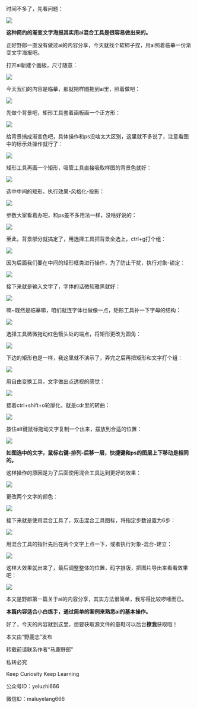 时间不多了，先看问题：

![](https://pic3.zhimg.com/v2-3dc07929323e9f4b08c25b395c6a33c6_r.jpg)

**这种简约的渐变文字海报其实用ai混合工具是很容易做出来的。**

正好野郎一直没有做过ai的内容分享，今天就找个软柿子捏，用ai照着临摹一份渐变文字海报吧。

打开ai新建个画板，尺寸随意：

![](https://pic3.zhimg.com/v2-54856b5006884a04a177dbea6545c316_r.jpg)

今天我们的内容是临摹，那就把样图拖到ai里，照着做吧：

![](https://pic2.zhimg.com/v2-e1b4a9fc57311246f43af38910e9f66d_r.jpg)

先做个背景吧，矩形工具套着画板画一个正方形：

![](https://pic1.zhimg.com/v2-8e3acffdcb5285c1a9a40cea9a321cd8_r.jpg)

给背景搞成渐变色吧，具体操作和ps没啥太大区别，这里就不多说了，注意看图中的标示处操作就行了：

![](https://pic3.zhimg.com/v2-99fa66677bc0be09c7b8704272f65f72_r.jpg)

矩形工具再画一个矩形，吸管工具直接吸取样图的背景色就好：

![](https://pic2.zhimg.com/v2-a889b0e9a96f3004a976695bab1dae31_r.jpg)

选中中间的矩形，执行效果-风格化-投影：

![](https://pic4.zhimg.com/v2-cda0e9d8aec7b19a8d324eb80b657383_r.jpg)

参数大家看着办吧，和ps差不多用法一样，没啥好说的：

![](https://pic1.zhimg.com/v2-408b64dfa2898ee505f866fc80e30270_r.jpg)

至此，背景部分就搞定了，用选择工具把背景全选上，ctrl+g打个组：

![](https://pic1.zhimg.com/v2-93066acd7cd55f44cd749cf5d85b68a8_r.jpg)

因为后面我们要在中间的矩形框类进行操作，为了防止干扰，执行对象-锁定：

![](https://pic2.zhimg.com/v2-48345d0066886bf6b8a326bde57e6cb1_r.jpg)

接下来就是输入文字了，字体的话微软雅黑就好：

![](https://pic2.zhimg.com/v2-2ab55e56b45888d477c714673e59d419_r.jpg)

嘛~既然是临摹嘛，咱们就连字体也做像一点，矩形工具补一下字母的结构：

![](https://pic1.zhimg.com/v2-f47dbf89edbc4a5aa81a05a4b8031538_r.jpg)

选择工具微微拖动红色箭头处的端点，将矩形更改为圆角：

![](https://pic3.zhimg.com/v2-53e024ad0f60b56b913f62e463571c8a_r.jpg)

下边的矩形也是一样，我这里就不演示了，弄完之后再把矩形和文字打个组：

![](https://pic4.zhimg.com/v2-2064ce7c8c8877e7fb1a87ca40eba3d3_r.jpg)

用自由变换工具，文字做出点透视的感觉：

![](https://pic3.zhimg.com/v2-03cb97c01d2c9e3a2a0c214474a6a21e_r.jpg)

接着ctrl+shift+o轮廓化，就是cdr里的转曲：

![](https://pic4.zhimg.com/v2-9240249b7a52275a710aaec4fd5ae2cf_r.jpg)

按住alt键鼠标拖动文字复制一个出来，摆放到合适的位置：

![](https://pic3.zhimg.com/v2-c28ea0b0acc10d12353ea0b80331f232_r.jpg)

**如图选中的文字，鼠标右键-排列-后移一层，快捷键和ps的图层上下移动是相同的。**

这样操作的原因是为了后面使用混合工具达到更好的效果：

![](https://pic1.zhimg.com/v2-93f40bdf746cbd3a393cce2024ff349c_r.jpg)

更改两个文字的颜色：

![](https://pic3.zhimg.com/v2-a92f796ca1b6179574ae85f7d8b57312_r.jpg)

接下来就是使用混合工具了，双击混合工具图标，将指定步数设置为6步：

![](https://pic4.zhimg.com/v2-32c34d660ce1f6cc4a97cc36b095d5d7_r.jpg)

用混合工具的指针先后在两个文字上点一下，或者执行对象-混合-建立：

![](https://pic4.zhimg.com/v2-9d6dd463b68c774c86d86f1fdfbc3ef3_r.jpg)

这样大效果就出来了，最后调整整体的位置，码字排版，把图片导出来看看效果吧：

![](https://pic2.zhimg.com/v2-92dc4654f4de23cefcade9d4fbba114d_r.jpg)

本文是野郎第一篇关于ai的内容分享，其实方法很简单，我写得比较啰嗦而已。

**本篇内容适合小白练手，通过简单的案例来熟悉ai的基本操作。**

好了，今天的内容就到这里，想要获取源文件的童鞋可以后台**撩我**获取哦！

本文由“野鹿志”发布

转载前请联系作者“马鹿野郎”

私转必究

Keep Curiosity Keep Learning

公众号ID：yeluzhi666

微信ID：maluyelang666